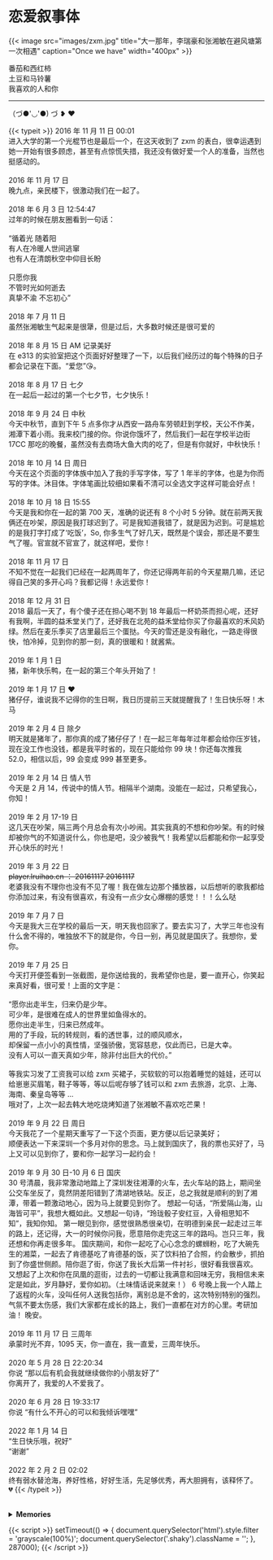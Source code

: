 # 恋爱叙事体


{{< image src="images/zxm.jpg" title="大一那年，李瑞豪和张湘敏在避风塘第一次相遇" caption="Once we have" width="400px" >}}

<p class="tomato">番茄和西红柿<br/>土豆和马铃薯<br/>我喜欢的人和你</p>

---
<div class="shaky">（づ●'◡'●) づ <span class="red">❥&nbsp;❤<span></div>

{{< typeit >}}
2016 年 11 月 11 日 00:01  
进入大学的第一个光棍节也是最后一个，在这天收到了 zxm 的表白，很幸运遇到她一开始有很多顾虑，甚至有点惊慌失措，我还没有做好爱一个人的准备，当然也挺感动的。<br>  
2016 年 11 月 17 日  
晚九点，亲民楼下，很激动我们在一起了。<br>  
2018 年 6 月 3 日 12:54:47  
过年的时候在朋友圈看到一句话：<br>  
“循着光 随着阳  
有人在冷暖人世间逃窜  
也有人在清朗秋空中仰目长盼<br>  
只愿你我  
不管时光如何逝去  
真挚不渝 不忘初心”<br>  
2018 年 7 月 11 日   
虽然张湘敏生气起来是很犟，但是过后，大多数时候还是很可爱的<br>  
2018 年 8 月 15 日 AM 记录美好  
在 e313 的实验室把这个页面好好整理了一下，以后我们经历过的每个特殊的日子都会记录在下面。“爱您”😘。<br>  
2018 年 8 月 17 日 七夕  
在一起后一起过的第一个七夕节，七夕快乐！<br>  
2018 年 9 月 24 日 中秋  
今天中秋节，直到下午 5 点多你才从西安一路舟车劳顿赶到学校，天公不作美，湘潭下着小雨。我来校门接的你。你说你饿坏了，然后我们一起在学校半边街 17CC 那吃的晚餐，虽然没有去商场大鱼大肉的吃了，但是有你就好，中秋快乐！<br>  
2018 年 10 月 14 日 周日  
今天在这个页面的字体族中加入了我的手写字体，写了 1 年半的字体，也是为你而写的字体。沐目体。字体笔画比较细如果看不清可以全选文字这样可能会好点！<br>  
2018 年 10 月 18 日 15:55  
今天是我和你在一起的第 700 天，准确的说还有 8 个小时 5 分钟。就在前两天我俩还在吵架，原因是我打球迟到了。可是我知道我错了，就是因为迟到。可是尴尬的是我打字打成了‘吃饭’，So, 你多生气了好几天，既然是个误会，那还是不要生气了喔。官宣就不官宣了，就这样吧，爱你！<br>   
2018 年 11 月 17 日  
不知不觉在一起我们已经在一起两周年了，你还记得两年前的今天星期几嘛，还记得自己笑的多开心吗？我都记得！永远爱你！<br>  
2018 年 12 月 31 日  
2018 最后一天了，有个傻子还在担心喝不到 18 年最后一杯奶茶而担心呢，还好有我啊，半圆的益禾堂关门了，还好我在北苑的益禾堂给你买了你最喜欢的禾风奶绿。然后在麦乐季买了店里最后三个蛋挞。今天的雪还是没有融化，一路走得很快，怕冷掉，见到你的那一刻，真的很暖和！就酱紫。<br>  
2019 年 1 月 1 日  
猪，新年快乐鸭，在一起的第三个年头开始了！<br>  
2019 年 1 月 17 日 <span class="red">❤</span>  
猪仔仔，谁说我不记得你的生日啊，我日历提前三天就提醒我了！生日快乐呀！木马<br>  
2019 年 2 月 4 日 除夕  
明天就是猪年了，那你真的成了猪仔仔了！在一起三年每年过年都会给你压岁钱，现在没工作也没钱，都是我平时省的，现在只能给你 99 块！你还每次推我 52.0，相信以后，99 会变成 999 甚至更多。<br>  
2019 年 2 月 14 日 情人节  
今天是 2 月 14，传说中的情人节。相隔半个湖南。没能在一起过，只希望我心，你知！<br>  
2019 年 2 月 17-19 日  
这几天在吵架，隔三两个月总会有次小吵闹。其实我真的不想和你吵架。有的时候却被你气的不知道说什么，你也是吧，没少被我气！我希望以后都能和你一起享受开心快乐的时光！<br>  
2019 年 3 月 22 日  
~~player.lruihao.cn ： 20161117 20161117~~  
老婆我没有不理你也没有不见了喔！我在做左边那个播放器，以后想听的歌我都给你添加过来，有没有很喜欢，有没有一点少女心爆棚的感觉！！！么么哒<br>  
2019 年 7 月 7 日  
今天是我大三在学校的最后一天，明天我也回家了。要去实习了，大学三年也没有什么舍不得的，唯独放不下的就是你，今日一别，再见就是国庆了。我想你，爱你。<br>  
2019 年 7 月 25 日  
今天打开便签看到一张截图，是你送给我的，我希望你也是，要一直开心，你笑起来真好看，很可爱！上面的文字是：<br>  
“愿你出走半生，归来仍是少年。  
可少年，是很难在成人的世界里如鱼得水的。  
愿你出走半生，归来已然成年。  
用的了手段，玩的转规则，看的透世事，过的顺风顺水，  
却保留一点小小的真性情，坚强骄傲，宽容慈悲，仅此而已，已是大幸。  
没有人可以一直天真如少年，除非付出巨大的代价。”<br>  
等我实习发了工资我可以给 zxm 买裙子，买软软的可以抱着睡觉的娃娃，还可以给崽崽买眉笔，鞋子等等，等以后呢存够了钱可以和 zxm 去旅游，北京、上海、海南、秦皇岛等等 ...  
哦对了，上次一起去韩大地吃烧烤知道了张湘敏不喜欢吃芒果！<br>  
2019 年 9 月 22 日 周日  
今天我花了一个星期天重写了一下这个页面，更方便以后记录美好；  
顺便表达一下来深圳一个多月对你的思念。马上就到国庆了，我的票也买好了，马上又可以见到你了，要和你一起学习一起约会！<br>  
2019 年 9 月 30 日-10 月 6 日 国庆  
30 号清晨，我非常激动地踏上了深圳发往湘潭的火车，去火车站的路上，期间坐公交车坐反了，竟然阴差阳错到了清湖地铁站。反正，总之我就是顺利的到了湘潭，带着一颗激动地心，因为马上就要见到你了。
想起一句话，“所爱隔山海，山海皆可平”，我想大概如此。又想起一句诗，“玲珑骰子安红豆，入骨相思知不知”，我知你知。
第一眼见到你，感觉很熟悉很亲切，在明德到亲民一起走过三年的路上，还记得，大一的时候你问我，愿意陪你走完这三年的路吗。岂只三年，我还想和你再走很多年。
国庆期间，和你一起吃了心心念念的螺蛳粉，吃了大碗先生的湘菜，一起去了肯德基吃了肯德基的饭，买了饮料拍了合照，约会散步，抓拍到了你盛世侧颜。陪你逛了街，你送了我长大后第一件衬衫，很好看我很喜欢。
又想起了上次和你在凤凰的逛街，过去的一切都让我满意和回味无穷，我相信未来定是如此，岁月静好，爱你如初。（土味情话说来就来！）
6 号晚上我一个人踏上了返程的火车，没叫任何人送我包括你，离别总是不舍的，这次特别特别的强烈。气氛不要太伤感，我们大家都在成长的路上，我们一直都在对方的心里。考研加油！
晚安。<br>  
2019 年 11 月 17 日 三周年  
承蒙时光不弃，1095 天，你一直在，我一直爱，三周年快乐。<br>  
2020 年 5 月 28 日 22:20:34  
你说 “那以后有机会我就继续做你的小朋友好了”  
你离开了，我爱的人不爱我了。<br>  
2020 年 6 月 28 日 19:33:17  
你说 “有什么不开心的可以和我倾诉嘿嘿”<br>  
2022 年 1 月 14 日  
“生日快乐哦，祝好”  
“谢谢”<br>  
2022 年 2 月 2 日 02:02  
终有弱水替沧海，养好性格，好好生活，先足够优秀，再大胆拥有，该释怀了。  
💔
{{< /typeit >}}

<br>
<details>
  <summary><b>Memories</b></summary>

  ![2016.11.11~11.17](images/2016_11_11.jpg "2016.11.11~11.17")
  ![2017.10.21](images/2017_10_21a.jpg "2017.10.21")
  ![2017.10.21](images/2017_10_21b.jpg "2017.10.21")
  ![2017.10.22](images/2017_10_22.jpg "2017.10.22")
  ![2017.10.23](images/2017_10_23_memo.jpg "2017.10.23")
  ![2018.7.11](images/2018_7_11.png "2018.7.11")

</details>

{{< script >}}
setTimeout(() => {
  document.querySelector('html').style.filter = 'grayscale(100%)';
  document.querySelector('.shaky').className = '';
}, 287000);
{{< /script >}}
